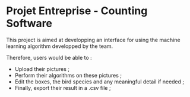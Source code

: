 # **Projet Entreprise - Counting Software**

This project is aimed at developping an interface for using the machine learning 
algorithm developped by the team. 

Therefore, users would be able to : 
- Upload their pictures ; 
- Perform their algorithms on these pictures ;
- Edit the boxes, the bird species and any meaningful detail if needed ;
- Finally, export their result in a .csv file ; 